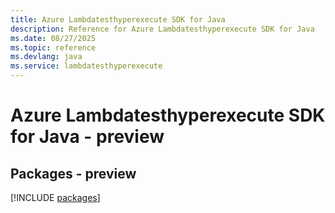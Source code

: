 ```yaml
---
title: Azure Lambdatesthyperexecute SDK for Java
description: Reference for Azure Lambdatesthyperexecute SDK for Java
ms.date: 08/27/2025
ms.topic: reference
ms.devlang: java
ms.service: lambdatesthyperexecute
---
```

# Azure Lambdatesthyperexecute SDK for Java - preview
## Packages - preview
[!INCLUDE [packages](lambdatesthyperexecute-index.md)]